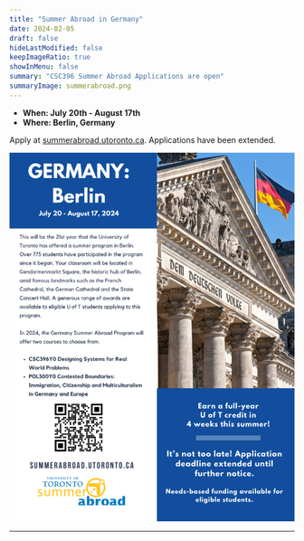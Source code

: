 ```yaml
---
title: "Summer Abroad in Germany"
date: 2024-02-05
draft: false
hideLastModified: false
keepImageRatio: true
showInMenu: false
summary: "CSC396 Summer Abroad Applications are open"
summaryImage: summerabroad.png
---
```


- **When: July 20th - August 17th**
- **Where: Berlin, Germany**

Apply at [summerabroad.utoronto.ca](summerabroad.utoronto.ca). Applications have been extended.

![CSC396Y0 Summer abroad in Germany from July 20th to August 17th](../summer-abroad/summerabroad.png)

---